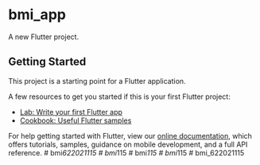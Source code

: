 # bmi_app

A new Flutter project.

## Getting Started

This project is a starting point for a Flutter application.

A few resources to get you started if this is your first Flutter project:

- [Lab: Write your first Flutter app](https://flutter.dev/docs/get-started/codelab)
- [Cookbook: Useful Flutter samples](https://flutter.dev/docs/cookbook)

For help getting started with Flutter, view our
[online documentation](https://flutter.dev/docs), which offers tutorials,
samples, guidance on mobile development, and a full API reference.
#   b m i _ 6 2 2 0 2 1 1 1 5  
 #   b m i _ 1 1 5  
 #   b m i _ 1 1 5  
 #   b m i _ 1 1 5  
 #   b m i _ 6 2 2 0 2 1 1 1 5  
 